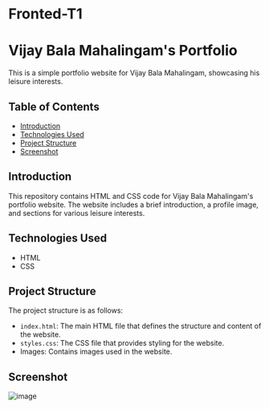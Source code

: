 # Fronted-T1
# Vijay Bala Mahalingam's Portfolio

This is a simple portfolio website for Vijay Bala Mahalingam, showcasing his leisure interests.

## Table of Contents

- [Introduction](#introduction)
- [Technologies Used](#technologies-used)
- [Project Structure](#project-structure)
- [Screenshot](#Screenshot)

## Introduction

This repository contains HTML and CSS code for Vijay Bala Mahalingam's portfolio website. The website includes a brief introduction, a profile image, and sections for various leisure interests.

## Technologies Used

- HTML
- CSS

## Project Structure

The project structure is as follows:

- `index.html`: The main HTML file that defines the structure and content of the website.
- `styles.css`: The CSS file that provides styling for the website.
- Images: Contains images used in the website.

## Screenshot

![image](https://github.com/vijaybalamahalingam/Fronted-T1/assets/136885873/8e86be82-b3e8-45b2-a0cd-4ff552f5c232)
